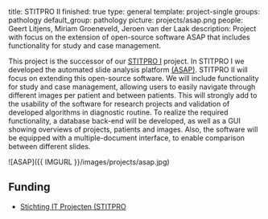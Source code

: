 title: STITPRO II
finished: true
type: general
template: project-single
groups: pathology
default_group: pathology
picture: projects/asap.png
people: Geert Litjens, Miriam Groeneveld, Jeroen van der Laak
description: Project with focus on the extension of open-source software ASAP that includes functionality for study and case management.


This project is the successor of our [STITPRO I](https://diagnijmegen.github.io/website-pathology/projects/stitpro1/) project. In STITPRO I we developed the automated slide analysis platform [(ASAP)](https://diagnijmegen.github.io/website-pathology/software/asap/). STITPRO II will focus on extending this open-source software. We will include functionality for study and case management, allowing users to easily navigate through different images per patient and between patients. This will strongly add to the usability of the software for research projects and validation of developed algorithms in diagnostic routine. To realize the required functionality, a database back-end will be developed, as well as a GUI showing overviews of projects, patients and images. Also, the software will be equipped with a multiple-document interface, to enable comparison between different slides.

![ASAP]({{ IMGURL }}/images/projects/asap.jpg)

## Funding

* [Stichting IT Projecten (STITPRO](http://www.stitpro.nl/)
